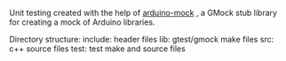 Unit testing created with the help of 
[arduino-mock](https://github.com/ikeyasu/arduino-mock)
, a GMock stub library for creating a mock of Arduino libraries. 

Directory structure:
include: header files
lib: gtest/gmock make files
src: c++ source files
test: test make and source files